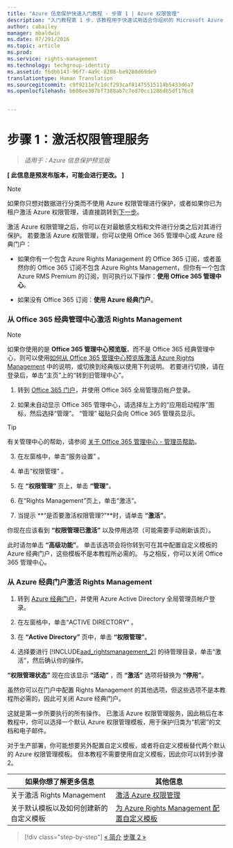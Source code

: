 ```yaml
---
title: "Azure 信息保护快速入门教程 - 步骤 1 | Azure 权限管理"
description: "入门教程第 1 步，该教程用于快速试用适合你组织的 Microsoft Azure 信息保护，共 4 个步骤，所需时间大概 10 分钟。"
author: cabailey
manager: mbaldwin
ms.date: 07/291/2016
ms.topic: article
ms.prod: 
ms.service: rights-management
ms.technology: techgroup-identity
ms.assetid: f6dbb143-96f7-4a9c-8208-be9280d69de9
translationtype: Human Translation
ms.sourcegitcommit: c9f9211e7c1dcf293caf81475515114b5433d6a7
ms.openlocfilehash: b608ee307bf7388ab7c7ed70cc1286db5df176c8


---
```


# 步骤 1：激活权限管理服务
 
>*适用于：Azure 信息保护预览版*

**[ 此信息是预发布版本，可能会进行更改。 ]**

> [!NOTE]
>如果你只想对数据进行分类而不使用 Azure 权限管理进行保护，或者如果你已为租户激活 Azure 权限管理，请直接跳转到[下一步](infoprotect-tutorial-step2.md)。 

激活 Azure 权限管理之后，你可以在对最敏感文档和文件进行分类之后对其进行保护。 若要激活 Azure 权限管理，你可以使用 Office 365 管理中心或 Azure 经典门户：

-   如果你有一个包含 Azure Rights Management 的 Office 365 订阅，或者虽然你的 Office 365 订阅不包含 Azure Rights Management，但你有一个包含 Azure RMS Premium 的订阅，则可执行以下操作：**使用 Office 365 管理中心**。

-   如果没有 Office 365 订阅：**使用 Azure 经典门户**。

### 从 Office 365 经典管理中心激活 Rights Management

> [!NOTE]
> 如果你使用的是 **Office 365 管理中心预览版**，而不是 Office 365 经典管理中心，则可以使用[如何从 Office 365 管理中心预览版激活 Azure Rights Management](../deploy-use/activate-office365-preview.md) 中的说明，或切换到经典版以使用下列说明。 若要进行切换，请在登录后，单击“主页”上的“转到旧管理中心”。

1.  转到 [Office 365 门户](https://portal.office.com/)，并使用 Office 365 全局管理员帐户登录。

2.  如果未自动显示 Office 365 管理中心，请选择左上方的“应用启动程序”图标，然后选择“管理”。 “管理”  磁贴只会向 Office 365 管理员显示。

  > [!TIP]
  > 有关管理中心的帮助，请参阅 [关于 Office 365 管理中心 - 管理员帮助](https://support.office.com/article/About-the-Office-365-admin-center-Admin-Help-58537702-d421-4d02-8141-e128e3703547)。

3.  在左窗格中，单击“服务设置” 。

4.  单击“权限管理” 。

5.  在 **“权限管理”** 页上，单击 **“管理”**。

6.  在“Rights Management”页上，单击“激活”。

7.  当提示 **“是否要激活权限管理?”**时，请单击 **“激活”**。

你现在应该看到 **“权限管理已激活”** 以及停用选项（可能需要手动刷新该页）。

此时请勿单击 **“高级功能”**。 单击该选项会将你转到可在其中配置自定义模板的 Azure 经典门户，这些模板不是本教程所必需的。 与之相反，你可以关闭 Office 365 管理中心。

### 从 Azure 经典门户激活 Rights Management

1.  转到 [Azure 经典门户](http://go.microsoft.com/fwlink/p/?LinkID=275081)，并使用 Azure Active Directory 全局管理员帐户登录。

2.  在左窗格中，单击“ACTIVE DIRECTORY” 。

3.  在 **“Active Directory”** 页中，单击 **“权限管理”**。

4.  选择要进行 [!INCLUDE[aad_rightsmanagement_2](../includes/aad_rightsmanagement_2_md.md)] 的待管理目录，单击“激活”，然后确认你的操作。

**“权限管理状态”** 现在应该显示 **“活动”** ，而 **“激活”** 选项将替换为 **“停用”**。

虽然你可以在门户中配置 Rights Management 的其他选项，但这些选项不是本教程所必需的，因此可关闭 Azure 经典门户。

这就是第一步所要执行的所有操作。 已激活 Azure 权限管理服务，因此稍后在本教程中，你可以选择一个默认 Azure 权限管理模板，用于保护归类为“机密”的文档和电子邮件。

对于生产部署，你可能想要另外配置自定义模板，或者将自定义模板替代两个默认的 Azure 权限管理模板。 但本教程不需要使用自定义模板，因此你可以转到步骤 2。

|如果你想了解更多信息|其他信息|
|--------------------------------|--------------------------|
|关于激活 Rights Management|[激活 Azure 权限管理](../deploy-use/activate-service.md)|
|关于默认模板以及如何创建新的自定义模板|[为 Azure Rights Management 配置自定义模板](../deploy-use/configure-custom-templates.md)|

>[!div class="step-by-step"]
[&#171; 简介](infoprotect-quick-start-tutorial.md)
[步骤 2 &#187;](infoprotect-tutorial-step2.md)



<!--HONumber=Aug16_HO4-->


